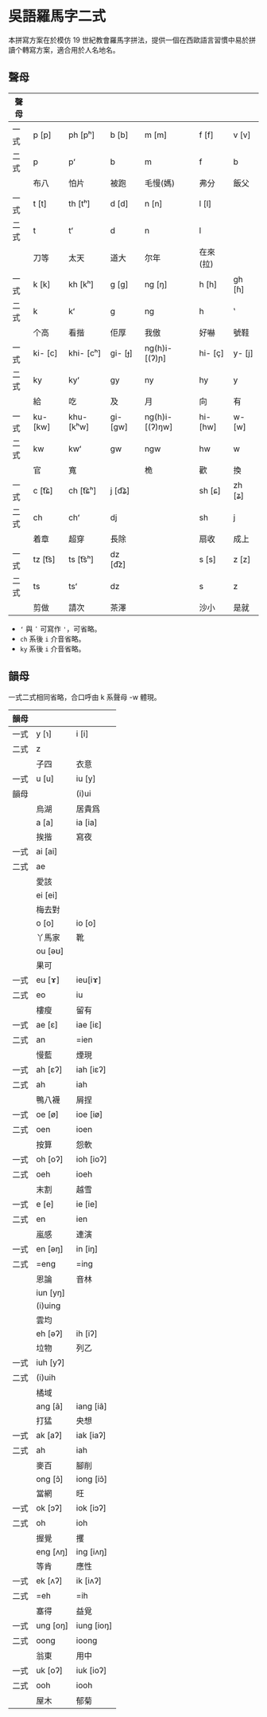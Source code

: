 # 吳語羅馬字二式

本拼寫方案在於模仿 19 世紀教會羅馬字拼法，提供一個在西歐語言習慣中易於拼讀个轉寫方案，適合用於人名地名。

## 聲母

| 聲母 |          |            |          |                 |          |        |
| ---- | -------- | ---------- | -------- | --------------- | -------- | ------ |
| 一式 | p [p]    | ph [pʰ]    | b [b]    | m [m]           | f [f]    | v [v]  |
| 二式 | p        | pʻ         | b        | m               | f        | b      |
|      | 布八     | 怕片       | 被跑     | 毛慢(媽)        | 弗分     | 飯父   |
| 一式 | t [t]    | th [tʰ]    | d [d]    | n [n]           | l [l]    |        |
| 二式 | t        | tʻ         | d        | n               | l        |        |
|      | 刀等     | 太天       | 道大     | 尔年            | 在來(拉) |        |
| 一式 | k [k]    | kh [kʰ]    | g [ɡ]    | ng [ŋ]          | h [h]    | gh [ɦ] |
| 二式 | k        | kʻ         | g        | ng              | h        | ʽ      |
|      | 个高     | 看揩       | 佢厚     | 我傲            | 好嚇     | 號鞋   |
| 一式 | ki- [c]  | khi- [cʰ]  | gi- [ɟ]  | ng(h)i- [(ʔ)ɲ]  | hi- [ç]  | y- [j] |
| 二式 | ky       | kyʻ        | gy       | ny              | hy       | y      |
|      | 給       | 吃         | 及       | 月              | 向       | 有     |
| 一式 | ku- [kw] | khu- [kʰw] | gi- [ɡw] | ng(h)i- [(ʔ)ŋw] | hi- [hw] | w- [w] |
| 二式 | kw       | kwʻ        | gw       | ngw             | hw       | w      |
|      | 官       | 寬         |          | 桅              | 歡       | 換     |
| 一式 | c [t͡ɕ]   | ch [t͡ɕʰ]   | j [d͡ʑ]   |                 | sh [ɕ]   | zh [ʑ] |
| 二式 | ch       | chʻ        | dj       |                 | sh       | j      |
|      | 着章     | 超穿       | 長除     |                 | 扇收     | 成上   |
| 一式 | tz [t͡s]  | ts [t͡sʰ]   | dz [d͡z]  |                 | s [s]    | z [z]  |
| 二式 | ts       | tsʻ        | dz       |                 | s        | z      |
|      | 剪做     | 請次       | 茶澤     |                 | 沙小     | 是就   |

- `ʻ` 與 `ʽ` 可寫作 `'`，可省略。
- `ch` 系後 `i` 介音省略。
- `ky` 系後 `i` 介音省略。

## 韻母

一式二式相同省略，合口呼由 k 系聲母 -w 體現。

| 韻母 |          |            |
| ---- | -------- | ---------- |
| 一式 | y [ɿ]    | i [i]      |
| 二式 | z        |            |
|      | 子四     | 衣意       |
| 一式 | u [u]    | iu [y]     |
| 韻母 |          | (i)ui      |
|      | 烏湖     | 居貴爲     |
|      | a [a]    | ia [ia]    |
|      | 挨揩     | 寫夜       |
| 一式 | ai [ai]  |            |
| 二式 | ae       |            |
|      | 愛該     |            |
|      | ei [ei]  |            |
|      | 梅去對   |            |
|      | o [o]    | io [o]     |
|      | 丫馬家   | 靴         |
|      | ou [əʊ]  |            |
|      | 果可     |            |
| 一式 | eu [ɤ]   | ieu[iɤ]    |
| 二式 | eo       | iu         |
|      | 樓瘦     | 留有       |
| 一式 | ae [ɛ]   | iae [iɛ]   |
| 二式 | an       | =ien       |
|      | 慢藍     | 煙現       |
| 一式 | ah [ɛʔ]  | iah [iɛʔ]  |
| 二式 | ah       | iah        |
|      | 鴨八襪   | 屑捏       |
| 一式 | oe [ø]   | ioe [iø]   |
| 二式 | oen      | ioen       |
|      | 按算     | 怨軟       |
| 一式 | oh [oʔ]  | ioh [ioʔ]  |
| 二式 | oeh      | ioeh       |
|      | 末割     | 越雪       |
| 一式 | e [e]    | ie [ie]    |
| 二式 | en       | ien        |
|      | 嵐感     | 連演       |
| 一式 | en [əŋ]  | in [iŋ]    |
| 二式 | =eng     | =ing       |
|      | 恩論     | 音林       |
|      | iun [yŋ] |            |
|      | (i)uing  |            |
|      | 雲均     |            |
|      | eh [əʔ]  | ih [iʔ]    |
|      | 垃物     | 列乙       |
| 一式 | iuh [yʔ] |            |
| 二式 | (i)uih   |            |
|      | 橘域     |            |
|      | ang [ã]  | iang [iã]  |
|      | 打猛     | 央想       |
| 一式 | ak [aʔ]  | iak [iaʔ]  |
| 二式 | ah       | iah        |
|      | 麥百     | 腳削       |
|      | ong [ɔ̃]  | iong [iɔ̃]  |
|      | 當網     | 旺         |
| 一式 | ok [ɔʔ]  | iok [iɔʔ]  |
| 二式 | oh       | ioh        |
|      | 握覺     | 攫         |
|      | eng [ʌŋ] | ing [iʌŋ]  |
|      | 等肯     | 應性       |
| 一式 | ek [ʌʔ]  | ik [iʌʔ]   |
| 二式 | =eh      | =ih        |
|      | 塞得     | 益覓       |
| 一式 | ung [oŋ] | iung [ioŋ] |
| 二式 | oong     | ioong      |
|      | 翁東     | 用中       |
| 一式 | uk [oʔ]  | iuk [ioʔ]  |
| 二式 | ooh      | iooh       |
|      | 屋木     | 郁菊       |
